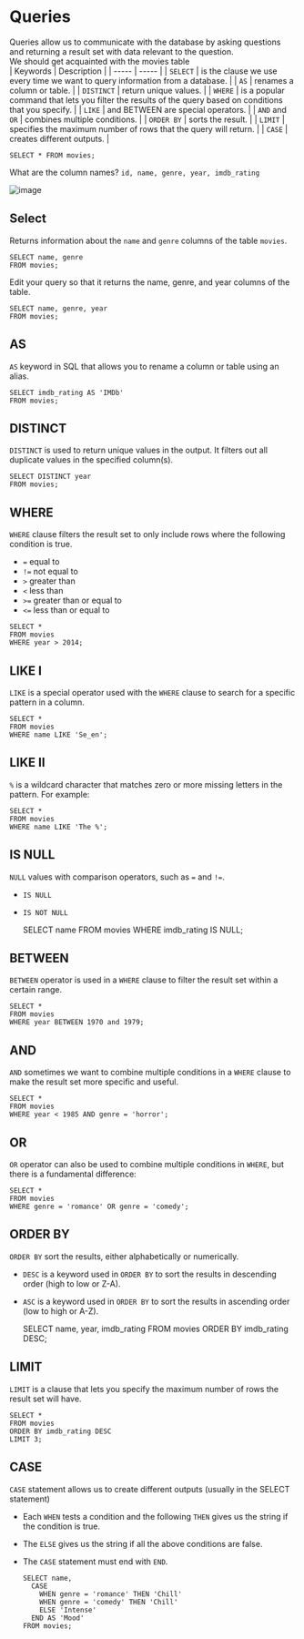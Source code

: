 # **Queries**
Queries allow us to communicate with the database by asking questions and returning a result set with data relevant to the question.<br />
We should get acquainted with the movies table<br />
| Keywords  | Description   |
| ----- | ----- |
| `SELECT` | is the clause we use every time we want to query information from a database. |
| `AS` | renames a column or table. |
| `DISTINCT` | return unique values. |
| `WHERE` | is a popular command that lets you filter the results of the query based on conditions that you specify. |
| `LIKE` | and BETWEEN are special operators. |
| `AND` and `OR` | combines multiple conditions. |
| `ORDER BY` | sorts the result. |
| `LIMIT` | specifies the maximum number of rows that the query will return. |
| `CASE` | creates different outputs. |



    SELECT * FROM movies;

What are the column names?
`id, name, genre, year, imdb_rating`

![image](https://user-images.githubusercontent.com/40252813/180620952-86f8a2ee-1def-4f33-8ae5-bcd2eb6e5adc.png)

## **Select**
Returns information about the `name` and `genre` columns of the table `movies`.<br />

    SELECT name, genre 
    FROM movies;
    
Edit your query so that it returns the name, genre, and year columns of the table.<br />

    SELECT name, genre, year
    FROM movies;
    
 ## AS
 `AS` keyword in SQL that allows you to rename a column or table using an alias.<br />
 
    SELECT imdb_rating AS 'IMDb'
    FROM movies;

## DISTINCT
`DISTINCT` is used to return unique values in the output. It filters out all duplicate values in the specified column(s).<br />
    
    SELECT DISTINCT year
    FROM movies;
 
## WHERE
`WHERE` clause filters the result set to only include rows where the following condition is true.<br />

-    `=` equal to
-    `!=` not equal to
-    `>` greater than
-    `<` less than
-    `>=` greater than or equal to
-    `<=` less than or equal to


    SELECT *
    FROM movies
    WHERE year > 2014;
    
## LIKE I
`LIKE` is a special operator used with the `WHERE` clause to search for a specific pattern in a column. <br />

    SELECT *
    FROM movies
    WHERE name LIKE 'Se_en';

## LIKE II
`%` is a wildcard character that matches zero or more missing letters in the pattern. For example:<br />

    SELECT *
    FROM movies
    WHERE name LIKE 'The %';

## IS NULL
`NULL` values with comparison operators, such as `=` and `!=`.<br />

- `IS NULL`
- `IS NOT NULL`

    SELECT name
    FROM movies
    WHERE imdb_rating IS NULL;

## BETWEEN
`BETWEEN` operator is used in a `WHERE` clause to filter the result set within a certain range.<br />

    SELECT *
    FROM movies
    WHERE year BETWEEN 1970 and 1979;
    
## AND
`AND` sometimes we want to combine multiple conditions in a `WHERE` clause to make the result set more specific and useful. <br />

    SELECT *
    FROM movies
    WHERE year < 1985 AND genre = 'horror';
    
## OR
`OR` operator can also be used to combine multiple conditions in `WHERE`, but there is a fundamental difference: <br />

    SELECT *
    FROM movies
    WHERE genre = 'romance' OR genre = 'comedy';
    
## ORDER BY
`ORDER BY` sort the results, either alphabetically or numerically. <br />

- `DESC` is a keyword used in `ORDER BY` to sort the results in descending order (high to low or Z-A).<br />
- `ASC` is a keyword used in `ORDER BY` to sort the results in ascending order (low to high or A-Z).<br />

    SELECT name, year, imdb_rating
    FROM movies
    ORDER BY imdb_rating DESC;

## LIMIT
`LIMIT` is a clause that lets you specify the maximum number of rows the result set will have.<br />

    SELECT *
    FROM movies
    ORDER BY imdb_rating DESC
    LIMIT 3;

## CASE
`CASE` statement allows us to create different outputs (usually in the SELECT statement)<br />
- Each `WHEN` tests a condition and the following `THEN` gives us the string if the condition is true.<br />
- The `ELSE` gives us the string if all the above conditions are false.<br /> 
- The `CASE` statement must end with `END`. <br />

      SELECT name,
        CASE
          WHEN genre = 'romance' THEN 'Chill'
          WHEN genre = 'comedy' THEN 'Chill'
          ELSE 'Intense'
        END AS 'Mood'
      FROM movies;

